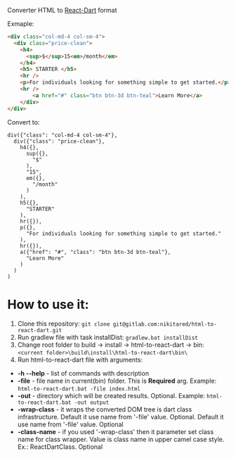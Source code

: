 Converter HTML to [React-Dart](https://github.com/cleandart/react-dart#using-browser-native-elements)  format

Exmaple:
```html
<div class="col-md-4 col-sm-4">
  <div class="price-clean">
    <h4>
      <sup>$</sup>15<em>/month</em>
    </h4>
    <h5> STARTER </h5>
    <hr />
    <p>For individuals looking for something simple to get started.</p>
    <hr />
		<a href="#" class="btn btn-3d btn-teal">Learn More</a>
	</div>
</div>
```
Convert to:
```
div({"class": "col-md-4 col-sm-4"},
  div({"class": "price-clean"},
    h4({},
      sup({},
        "$"
      ),
      "15",
      em({},
        "/month"
      )
    ),
    h5({},
      "STARTER"
    ),
    hr({}),
    p({},
      "For individuals looking for something simple to get started."
    ),
    hr({}),
    a({"href": "#", "class": "btn btn-3d btn-teal"},
      "Learn More"
    )
  )
)
```

# How to use it:

1. Clone this repository: ```git clone git@gitlab.com:nikitared/html-to-react-dart.git```
2. Run gradlew file with task installDist: ```gradlew.bat installDist```
3. Сhange root folder to build -> install -> html-to-react-dart -> bin: ```<current folder>\build\install\html-to-react-dart\bin\```
4. Run html-to-react-dart file with arguments:
  * **-h --help**    - list of commands with description
  * **-file**        - file name in current(bin) folder. This is **Required** arg. Example: ```html-to-react-dart.bat -file index.html```
  * **-out**         - directory which will be created results. Optional. Example: ```html-to-react-dart.bat -out output```
  * **-wrap-class**  - it wraps the converted DOM tree is dart class infrastructure. Default it use name from '-file' value. Optional. Default it use name from '-file' value. Optional
  * **-class-name**  - if you used '-wrap-class' then it parameter set class name for class wrapper. Value is class name in upper camel case style. Ex.: ReactDartClass. Optional
